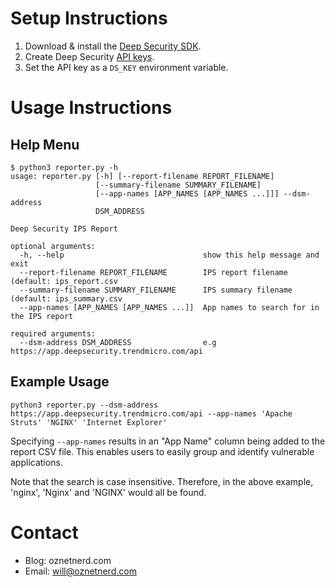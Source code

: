 # Setup Instructions

1. Download & install the [Deep Security SDK](https://automation.deepsecurity.trendmicro.com/article/12_5/python?platform=dsaas).
2. Create Deep Security [API keys](https://automation.deepsecurity.trendmicro.com/article/11_1/create-and-manage-api-keys?platform=dsaas#create-an-api-key-in-deep-security-manager).
3. Set the API key as a `DS_KEY` environment variable.

# Usage Instructions
## Help Menu

```
$ python3 reporter.py -h
usage: reporter.py [-h] [--report-filename REPORT_FILENAME]
                   [--summary-filename SUMMARY_FILENAME]
                   [--app-names [APP_NAMES [APP_NAMES ...]]] --dsm-address
                   DSM_ADDRESS

Deep Security IPS Report

optional arguments:
  -h, --help                               show this help message and exit
  --report-filename REPORT_FILENAME        IPS report filename (default: ips_report.csv
  --summary-filename SUMMARY_FILENAME      IPS summary filename (default: ips_summary.csv
  --app-names [APP_NAMES [APP_NAMES ...]]  App names to search for in the IPS report

required arguments:
  --dsm-address DSM_ADDRESS                e.g https://app.deepsecurity.trendmicro.com/api
```

## Example Usage

```
python3 reporter.py --dsm-address https://app.deepsecurity.trendmicro.com/api --app-names 'Apache Struts' 'NGINX' 'Internet Explorer'
```

Specifying `--app-names` results in an "App Name" column being added to the report CSV file. This enables users to easily group and identify vulnerable applications.

Note that the search is case insensitive. Therefore, in the above example, 'nginx', 'Nginx' and 'NGINX' would all be found.  

# Contact

* Blog: oznetnerd.com
* Email: will@oznetnerd.com